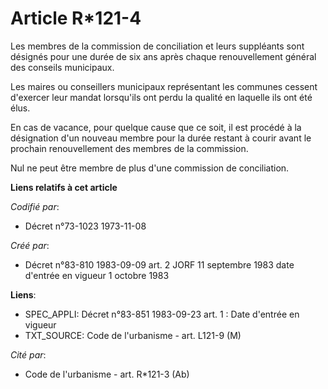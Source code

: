 # Article R*121-4

Les membres de la commission de conciliation et leurs suppléants sont désignés pour une durée de six ans après chaque
renouvellement général des conseils municipaux.

Les maires ou conseillers municipaux représentant les communes cessent d'exercer leur mandat lorsqu'ils ont perdu la qualité
en laquelle ils ont été élus.

En cas de vacance, pour quelque cause que ce soit, il est procédé à la désignation d'un nouveau membre pour la durée restant
à courir avant le prochain renouvellement des membres de la commission.

Nul ne peut être membre de plus d'une commission de conciliation.

**Liens relatifs à cet article**

_Codifié par_:

  - Décret n°73-1023 1973-11-08

_Créé par_:

  - Décret n°83-810 1983-09-09 art. 2 JORF 11 septembre 1983 date d'entrée en vigueur  1 octobre 1983

**Liens**:

  - SPEC_APPLI: Décret n°83-851 1983-09-23 art. 1 : Date d'entrée en vigueur
  - TXT_SOURCE: Code de l'urbanisme - art. L121-9 (M)

_Cité par_:

  - Code de l'urbanisme - art. R*121-3 (Ab)
